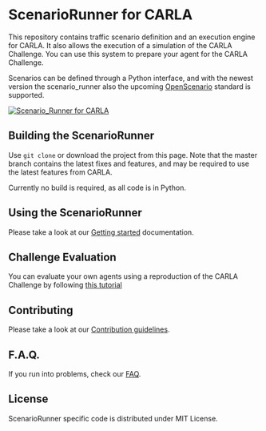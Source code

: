 ScenarioRunner for CARLA
========================
This repository contains traffic scenario definition and an execution engine
for CARLA. It also allows the execution of a simulation of the CARLA Challenge.
You can use this system to prepare your agent for the CARLA Challenge.

Scenarios can be defined through a Python interface, and with the newest version
the scenario_runner also the upcoming [OpenScenario](http://www.openscenario.org/) standard is supported.

[![Scenario_Runner for CARLA](./Docs/images/scenario_runner_video.png)](https://youtu.be/ChmF8IFagpo?t=68)


Building the ScenarioRunner
---------------------------

Use `git clone` or download the project from this page. Note that the master
branch contains the latest fixes and features, and may be required to use the latest features from CARLA.

Currently no build is required, as all code is in Python.


Using the ScenarioRunner
------------------------

Please take a look at our [Getting started](Docs/getting_started.md)
documentation.


Challenge Evaluation
---------------------

You can evaluate your own agents using a reproduction
of the CARLA Challenge by following [this tutorial](Docs/challenge_evaluation.md)


Contributing
------------

Please take a look at our [Contribution guidelines][contriblink].

[contriblink]: http://carla.readthedocs.io/en/latest/CONTRIBUTING


F.A.Q.
------

If you run into problems, check our
[FAQ](http://carla.readthedocs.io/en/latest/faq/).


License
-------

ScenarioRunner specific code is distributed under MIT License.

